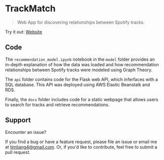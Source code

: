 # TrackMatch

> Web App for discovering relationships between Spotify tracks.

Try it out: <a href="https://timliang4.github.io/TrackMatch/" target="_blank">Website</a>

## Code

The ```recommendation_model.ipynb``` notebook in the ```model``` folder provides an in-depth explanation of how the data was loaded and how recommendation relationships between Spotify tracks were modeled using Graph Theory.

The ```api``` folder contains code for the Flask web API, which inferfaces with a SQL database. This API was deployed using AWS Elastic Beanstalk and RDS.

Finally, the ```docs``` folder includes code for a static webpage that allows users to search for tracks and retrieve recommendations.

## Support

Encounter an issue?

If you find a bug or have a feature request, please file an issue or email me at timliang4@gmail.com. Or, if you'd like to contribute, feel free to submit a pull request.
